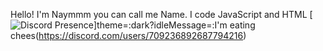 Hello! I'm Naymmm you can call me Name. I code JavaScript and HTML
[![Discord Presence](https://lanyard-profile-readme.vercel.app/api/709236892687794216)]theme=:dark?idleMessage=:I'm eating chees(https://discord.com/users/709236892687794216)
